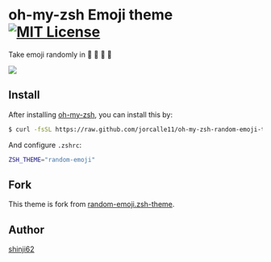 oh-my-zsh Emoji theme [![MIT License](http://img.shields.io/badge/license-MIT-blue.svg?style=flat)](https://github.com/shinji62/oh-my-zsh-random-emoji-theme/blob/master/LICENCE)
====

Take emoji randomly in :sushi: :beer: :space_invader: :sake:

![](https://raw.github.com/shinji62/oh-my-zsh-random-emoji-theme/master/img/beer-theme.png)

## Install

After installing [oh-my-zsh](https://github.com/robbyrussell/oh-my-zsh), you can install this by:

```bash
$ curl -fsSL https://raw.github.com/jorcalle11/oh-my-zsh-random-emoji-theme/master/random-emoji.zsh-theme >> ~/.oh-my-zsh/themes/random-emoji.zsh-theme
```

And configure `.zshrc`:

```bash
ZSH_THEME="random-emoji"
```

## Fork

This theme is fork from [random-emoji.zsh-theme](https://github.com/shinji62/oh-my-zsh-random-emoji-theme/blob/master/random-emoji.zsh-theme). 

## Author

[shinji62](https://github.com/shinji62)
